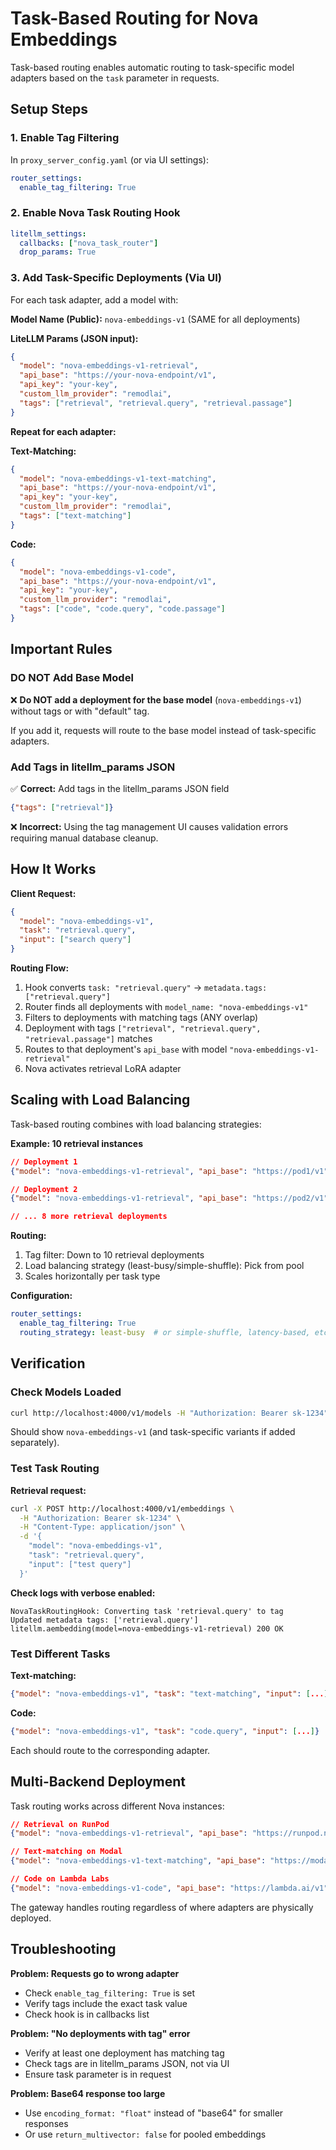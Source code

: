 # Task-Based Routing for Nova Embeddings

Task-based routing enables automatic routing to task-specific model adapters based on the `task` parameter in requests.

## Setup Steps

### 1. Enable Tag Filtering

In `proxy_server_config.yaml` (or via UI settings):

```yaml
router_settings:
  enable_tag_filtering: True
```

### 2. Enable Nova Task Routing Hook

```yaml
litellm_settings:
  callbacks: ["nova_task_router"]
  drop_params: True
```

### 3. Add Task-Specific Deployments (Via UI)

For each task adapter, add a model with:

**Model Name (Public):** `nova-embeddings-v1` (SAME for all deployments)

**LiteLLM Params (JSON input):**
```json
{
  "model": "nova-embeddings-v1-retrieval",
  "api_base": "https://your-nova-endpoint/v1",
  "api_key": "your-key",
  "custom_llm_provider": "remodlai",
  "tags": ["retrieval", "retrieval.query", "retrieval.passage"]
}
```

**Repeat for each adapter:**

**Text-Matching:**
```json
{
  "model": "nova-embeddings-v1-text-matching",
  "api_base": "https://your-nova-endpoint/v1",
  "api_key": "your-key",
  "custom_llm_provider": "remodlai",
  "tags": ["text-matching"]
}
```

**Code:**
```json
{
  "model": "nova-embeddings-v1-code",
  "api_base": "https://your-nova-endpoint/v1",
  "api_key": "your-key",
  "custom_llm_provider": "remodlai",
  "tags": ["code", "code.query", "code.passage"]
}
```

## Important Rules

### DO NOT Add Base Model

❌ **Do NOT add a deployment for the base model** (`nova-embeddings-v1`) without tags or with "default" tag.

If you add it, requests will route to the base model instead of task-specific adapters.

### Add Tags in litellm_params JSON

✅ **Correct:** Add tags in the litellm_params JSON field
```json
{"tags": ["retrieval"]}
```

❌ **Incorrect:** Using the tag management UI causes validation errors requiring manual database cleanup.

## How It Works

**Client Request:**
```json
{
  "model": "nova-embeddings-v1",
  "task": "retrieval.query",
  "input": ["search query"]
}
```

**Routing Flow:**
1. Hook converts `task: "retrieval.query"` → `metadata.tags: ["retrieval.query"]`
2. Router finds all deployments with `model_name: "nova-embeddings-v1"`
3. Filters to deployments with matching tags (ANY overlap)
4. Deployment with tags `["retrieval", "retrieval.query", "retrieval.passage"]` matches
5. Routes to that deployment's `api_base` with model `"nova-embeddings-v1-retrieval"`
6. Nova activates retrieval LoRA adapter

## Scaling with Load Balancing

Task-based routing combines with load balancing strategies:

**Example: 10 retrieval instances**

```json
// Deployment 1
{"model": "nova-embeddings-v1-retrieval", "api_base": "https://pod1/v1", "tags": ["retrieval"]}

// Deployment 2
{"model": "nova-embeddings-v1-retrieval", "api_base": "https://pod2/v1", "tags": ["retrieval"]}

// ... 8 more retrieval deployments
```

**Routing:**
1. Tag filter: Down to 10 retrieval deployments
2. Load balancing strategy (least-busy/simple-shuffle): Pick from pool
3. Scales horizontally per task type

**Configuration:**
```yaml
router_settings:
  enable_tag_filtering: True
  routing_strategy: least-busy  # or simple-shuffle, latency-based, etc.
```

## Verification

### Check Models Loaded
```bash
curl http://localhost:4000/v1/models -H "Authorization: Bearer sk-1234"
```

Should show `nova-embeddings-v1` (and task-specific variants if added separately).

### Test Task Routing

**Retrieval request:**
```bash
curl -X POST http://localhost:4000/v1/embeddings \
  -H "Authorization: Bearer sk-1234" \
  -H "Content-Type: application/json" \
  -d '{
    "model": "nova-embeddings-v1",
    "task": "retrieval.query",
    "input": ["test query"]
  }'
```

**Check logs with verbose enabled:**
```
NovaTaskRoutingHook: Converting task 'retrieval.query' to tag
Updated metadata tags: ['retrieval.query']
litellm.aembedding(model=nova-embeddings-v1-retrieval) 200 OK
```

### Test Different Tasks

**Text-matching:**
```json
{"model": "nova-embeddings-v1", "task": "text-matching", "input": [...]}
```

**Code:**
```json
{"model": "nova-embeddings-v1", "task": "code.query", "input": [...]}
```

Each should route to the corresponding adapter.

## Multi-Backend Deployment

Task routing works across different Nova instances:

```json
// Retrieval on RunPod
{"model": "nova-embeddings-v1-retrieval", "api_base": "https://runpod.net/v1", "tags": ["retrieval"]}

// Text-matching on Modal
{"model": "nova-embeddings-v1-text-matching", "api_base": "https://modal.com/v1", "tags": ["text-matching"]}

// Code on Lambda Labs
{"model": "nova-embeddings-v1-code", "api_base": "https://lambda.ai/v1", "tags": ["code"]}
```

The gateway handles routing regardless of where adapters are physically deployed.

## Troubleshooting

**Problem: Requests go to wrong adapter**
- Check `enable_tag_filtering: True` is set
- Verify tags include the exact task value
- Check hook is in callbacks list

**Problem: "No deployments with tag" error**
- Verify at least one deployment has matching tag
- Check tags are in litellm_params JSON, not via UI
- Ensure task parameter is in request

**Problem: Base64 response too large**
- Use `encoding_format: "float"` instead of "base64" for smaller responses
- Or use `return_multivector: false` for pooled embeddings
